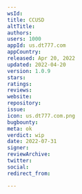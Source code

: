 ```yaml
---
wsId: 
title: CCUSD
altTitle: 
authors: 
users: 1000
appId: us.dt777.com
appCountry: 
released: Apr 20, 2022
updated: 2022-04-20
version: 1.0.9
stars: 
ratings: 
reviews: 
website: 
repository: 
issue: 
icon: us.dt777.com.png
bugbounty: 
meta: ok
verdict: wip
date: 2022-07-31
signer: 
reviewArchive: 
twitter: 
social: 
redirect_from: 

---
```


